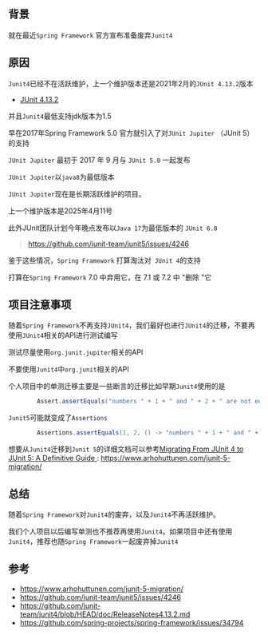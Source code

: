 ## 背景

就在最近`Spring Framework` 官方宣布准备废弃`Junit4`


## 原因

`Junit4`已经不在活跃维护，上一个维护版本还是2021年2月的`JUnit 4.13.2`版本

- [JUnit 4.13.2](https://github.com/junit-team/junit4/releases/tag/r4.13.2)

并且`Junit4`最低支持jdk版本为1.5


早在2017年Spring Framework 5.0 官方就引入了对`JUnit Jupiter` （JUnit 5） 的支持

`JUnit Jupiter` 最初于 2017 年 9 月与 `JUnit 5.0` 一起发布


`JUnit Jupiter`以`java8`为最低版本


`JUnit Jupiter`现在是长期活跃维护的项目。

上一个维护版本是2025年4月11号


此外JUnit团队计划今年晚点发布以`Java 17`为最低版本的 `JUnit 6.0`

> https://github.com/junit-team/junit5/issues/4246


鉴于这些情况，`Spring Framework` 打算淘汰对` JUnit 4`的支持

打算在`Spring Framework` 7.0 中弃用它，在 7.1 或 7.2 中 "删除 "它

## 项目注意事项

随着`Spring Framework`不再支持`JUnit4`，我们最好也进行`JUnit4`的迁移，不要再使用`JUnit4`相关的API进行测试编写


测试尽量使用`org.junit.jupiter`相关的API

不要使用`Junit4`中`org.junit`相关的API

个人项目中的单测迁移主要是一些断言的迁移比如早期`Junit4`使用的是

```java
        Assert.assertEquals("numbers " + 1 + " and " + 2 + " are not equal", 1, 2);

```

`Junit5`可能就变成了`Assertions`

```java
        Assertions.assertEquals(1, 2, () -> "numbers " + 1 + " and " + 2 + " are not equal");

```




想要从`Junit4`迁移到`Junit 5`的详细文档可以参考[Migrating From JUnit 4 to JUnit 5: A Definitive Guide
](https://www.arhohuttunen.com/junit-5-migration/): https://www.arhohuttunen.com/junit-5-migration/



## 总结



随着`Spring Framework`对`Junit4`的废弃，以及`Junit4`不再活跃维护。

我们个人项目以后编写单测也不推荐再使用`Junit4`。如果项目中还有使用`Junit4`，推荐也随`Spring Framework`一起废弃掉`Junit4`

## 参考
- https://www.arhohuttunen.com/junit-5-migration/
- https://github.com/junit-team/junit5/issues/4246
- https://github.com/junit-team/junit4/blob/HEAD/doc/ReleaseNotes4.13.2.md
- https://github.com/spring-projects/spring-framework/issues/34794